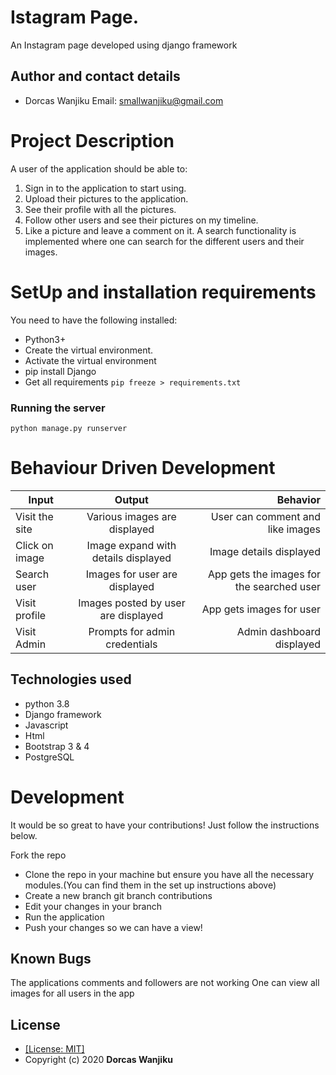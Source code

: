 # Istagram Page.
An Instagram page developed using django framework

## Author and contact details
* Dorcas Wanjiku
Email: smallwanjiku@gmail.com

# Project Description
A user of the application should be able to:

1. Sign in to the application to start using.
2. Upload their pictures to the application.
3. See their profile with all the pictures.
4. Follow other users and see their pictures on my timeline.
5. Like a picture and leave a comment on it.
A search functionality is implemented where one can search for the different users  and their images.

# SetUp and installation requirements
You need to have the following installed:
* Python3+
* Create the virtual environment.
* Activate the virtual environment
* pip install Django
* Get all requirements ```pip freeze > requirements.txt```

### Running the server
```python manage.py runserver```

# Behaviour Driven Development

| Input        | Output           | Behavior  |
| ------------- |:-------------:| -----:|
| Visit the site| Various images are displayed  | User can comment and like images |
| Click on image| Image expand with details displayed | Image details displayed |
| Search user | Images for user are displayed | App gets the images for the searched user |
| Visit profile | Images posted by user are displayed | App gets images for user |
| Visit Admin | Prompts for admin credentials | Admin dashboard displayed |


## Technologies used
* python 3.8
* Django framework
* Javascript
* Html
* Bootstrap 3 & 4
* PostgreSQL

# Development
It would be so great to have your contributions! Just follow the instructions below.

Fork the repo
* Clone the repo in your machine but ensure you have all the necessary modules.(You can find them in the set up instructions above)
* Create a new branch git branch contributions
* Edit your changes in your branch
* Run the application
* Push your changes so we can have a view!

## Known Bugs
The applications comments and followers are not working
One can view all images for all users in the app


## License
* [[License: MIT]](LICENSE.md)
* Copyright (c) 2020 **Dorcas Wanjiku**